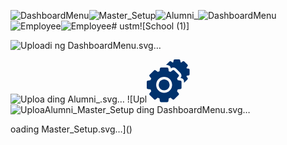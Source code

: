 ![DashboardMenu](https://github.com/skimtiyaz004/ustm/assets/35215638/9fe23054-ac3a-4f96-a60d-4f215e5b99a6)![Master_Setup](https://github.com/skimtiyaz004/ustm/assets/35215638/94c892c1-53d2-45bb-b43f-1d3f331885b7)![Alumni_](https://github.com/skimtiyaz004/ustm/assets/35215638/0030536c-d185-4141-98b3-9f74fd8e681d)![DashboardMenu](https://github.com/skimtiyaz004/ustm/assets/35215638/d98290b7-990a-493d-88e0-414934420be8)![Employee](https://github.com/skimtiyaz004/ustm/assets/35215638/1657db8a-4a11-4c11-886e-fc1a22eafc16)![Employee](https://github.com/skimtiyaz004/ustm/assets/35215638/2688d1bf-23c5-4a58-b857-91f94aa59848)# ustm![School (1)]

![Uploadi<svg xmlns="http://www.w3.org/2000/svg" width="68.479" height="68.48" viewBox="0 0 68.479 68.48">
  <path id="Path_34896" data-name="Path 34896" d="M37.131,12.478V31.653a5.478,5.478,0,0,1-5.478,5.478H12.478A5.478,5.478,0,0,1,7,31.653V12.478A5.478,5.478,0,0,1,12.478,7H31.653A5.478,5.478,0,0,1,37.131,12.478ZM70,7H50.827a5.478,5.478,0,0,0-5.478,5.478V31.653a5.478,5.478,0,0,0,5.478,5.478H70a5.478,5.478,0,0,0,5.478-5.478V12.478A5.478,5.478,0,0,0,70,7ZM31.653,45.349H12.478A5.478,5.478,0,0,0,7,50.827V70a5.478,5.478,0,0,0,5.478,5.478H31.653A5.478,5.478,0,0,0,37.131,70V50.827A5.478,5.478,0,0,0,31.653,45.349Zm28.761,0A15.065,15.065,0,1,0,75.479,60.414,15.065,15.065,0,0,0,60.414,45.349Z" transform="translate(-7 -7)" fill="#00326d"/>
</svg>
ng DashboardMenu.svg…]()

![Uploa<svg xmlns="http://www.w3.org/2000/svg" width="57.485" height="68.553" viewBox="0 0 57.485 68.553">
  <g id="Group_35249" data-name="Group 35249" transform="translate(-37.452)">
    <g id="Layer_2_9_" transform="translate(37.452)">
      <g id="Group_35248" data-name="Group 35248" transform="translate(0)">
        <path id="Path_34887" data-name="Path 34887" d="M86.822,11.859c.662.372,5.116,2.524,7.268,3.561.008.835.027,2.28.055,2.3.237,2.068.644,4.366.762,5.015-.2.108-1.2.766-1.2,2.811,0,.012,0,.022,0,.034,0,.054,0,.108,0,.163.433,5.685,2.694,3.235,3.16,5.725.776,4.14,4.442,7.136,6.724,8.17a9.5,9.5,0,0,0,8.206,0c2.282-1.034,5.948-4.03,6.724-8.17.466-2.49,2.727-.04,3.16-5.725,0-.056,0-.11,0-.163,0-.012,0-.022,0-.034,0-2.046-1.006-2.7-1.2-2.811.118-.649.525-2.947.762-5.015.028-.025.047-1.469.055-2.3,1.182-.569,3.058-1.475,4.619-2.237v5.5a1.414,1.414,0,0,0-.144,2.394s-.627,3.525-.83,4.562,3.576.829,3.406,0-.829-4.562-.829-4.562a1.414,1.414,0,0,0-.142-2.394V12.464c.582-.289,1.015-.508,1.188-.605.468-.263.72-.6.667-.951.064-.365-.2-.758-.909-1.1C123.265,7.328,110.371,1.018,109.1.41a2.6,2.6,0,0,0-2.807,0c-1.275.608-14.168,6.918-19.225,9.393-.709.347-.973.739-.909,1.1C86.1,11.259,86.354,11.6,86.822,11.859Z" transform="translate(-78.95)" fill="#00326d"/>
        <path id="Path_34888" data-name="Path 34888" d="M83.359,298.5a63.417,63.417,0,0,1-7.23-3.713,1.242,1.242,0,0,0-1.751.546c-1.962,3.284-5.6,12.834-8.136,13.011l-.047-.006-.047.006c-2.538-.177-6.175-9.727-8.136-13.011a1.243,1.243,0,0,0-1.751-.546,63.414,63.414,0,0,1-7.23,3.713c-7.986,2.88-11.578,5.816-11.578,7.819v13.316H94.938V306.318C94.937,304.315,91.346,301.378,83.359,298.5Z" transform="translate(-37.452 -251.079)" fill="#00326d"/>
      </g>
    </g>
  </g>
</svg>
ding Alumni_.svg…]()
![Upl<svg id="Group_35250" data-name="Group 35250" xmlns="http://www.w3.org/2000/svg" width="68.555" height="68.555" viewBox="0 0 68.555 68.555">
  <path id="Path_34889" data-name="Path 34889" d="M268.046,14.872l-2.679-.335q-.256-.7-.574-1.383l1.659-2.133a2.008,2.008,0,0,0-.165-2.653l-4.849-4.849a2.008,2.008,0,0,0-2.653-.165l-2.132,1.659q-.678-.318-1.384-.574l-.335-2.679A2.009,2.009,0,0,0,252.94,0h-6.857a2.008,2.008,0,0,0-1.993,1.76l-.335,2.679q-.7.256-1.384.574L240.24,3.354a2.008,2.008,0,0,0-2.653.165l-4.849,4.849a2,2,0,0,0-.374.522h1.552a6.035,6.035,0,0,1,5.979,5.278l.043.34.27-.21a6.024,6.024,0,0,1,7.96.5l6.845,6.845a6.035,6.035,0,0,1,.5,7.96l-.21.27.341.043a6.035,6.035,0,0,1,5.277,5.979v1.552a2,2,0,0,0,.522-.375l4.849-4.849a2.008,2.008,0,0,0,.165-2.653l-1.659-2.133q.318-.678.574-1.383l2.679-.335a2.008,2.008,0,0,0,1.76-1.993V16.865a2.008,2.008,0,0,0-1.76-1.993Z" transform="translate(-201.251 0)" fill="#00326d"/>
  <path id="Path_34890" data-name="Path 34890" d="M151.215,238.867a8.758,8.758,0,0,0-8.748,8.748c.44,11.589,17.058,11.586,17.5,0A8.758,8.758,0,0,0,151.215,238.867Z" transform="translate(-123.391 -206.884)" fill="#00326d"/>
  <path id="Path_34891" data-name="Path 34891" d="M53.888,117.39l-4.291-.537a22.942,22.942,0,0,0-1.168-2.814l2.657-3.415a2.008,2.008,0,0,0-.165-2.653l-6.845-6.845a2.008,2.008,0,0,0-2.653-.165l-3.415,2.657a22.875,22.875,0,0,0-2.814-1.168l-.537-4.291A2.008,2.008,0,0,0,32.664,96.4H22.983a2.008,2.008,0,0,0-1.993,1.759l-.537,4.291a22.946,22.946,0,0,0-2.814,1.168l-3.415-2.657a2.008,2.008,0,0,0-2.653.165l-6.845,6.845a2.008,2.008,0,0,0-.165,2.653l2.657,3.415a22.876,22.876,0,0,0-1.168,2.814l-4.291.537A2.008,2.008,0,0,0,0,119.383v9.681a2.008,2.008,0,0,0,1.759,1.993l4.291.537a22.944,22.944,0,0,0,1.168,2.814l-2.657,3.415a2.008,2.008,0,0,0,.165,2.653l6.845,6.845a2.008,2.008,0,0,0,2.653.165l3.415-2.657A22.884,22.884,0,0,0,20.453,146l.537,4.291a2.008,2.008,0,0,0,1.993,1.759h9.681a2.008,2.008,0,0,0,1.993-1.759L35.194,146a22.9,22.9,0,0,0,2.814-1.168l3.415,2.657a2.008,2.008,0,0,0,2.653-.165l6.845-6.845a2.008,2.008,0,0,0,.165-2.653l-2.657-3.415a22.872,22.872,0,0,0,1.168-2.814l4.291-.537a2.008,2.008,0,0,0,1.759-1.993v-9.681a2.008,2.008,0,0,0-1.759-1.993Zm-26.064,19.6a12.779,12.779,0,0,1-12.765-12.765c.642-16.911,24.89-16.906,25.53,0A12.779,12.779,0,0,1,27.824,136.988Z" transform="translate(0 -83.492)" fill="#00326d"/>
</svg>
![Uploa![Alumni_](https://github.com/skimtiyaz004/ustm/assets/35215638/b0684811-4439-4cb9-bd1b-001ab0e461d9)![Master_Setup](https://github.com/skimtiyaz004/ustm/assets/35215638/3f1c5103-e029-4d53-aa3a-659f9633125f)
ding DashboardMenu.svg…]()



oading Master_Setup.svg…]()

